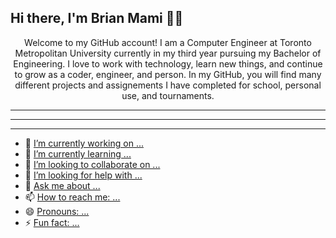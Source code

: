 ## Hi there, I'm Brian Mami 👋😁

<div align="center">
Welcome to my GitHub account! I am a Computer Engineer at Toronto Metropolitan University currently in my third year pursuing my Bachelor of Engineering. I love to work with technology, learn new things, and continue to grow as a coder, engineer, and person. In my GitHub, you will find many different projects and assignements I have completed for school, personal use, and tournaments.
</div>

***
---
<hr/>

- 🔭 <ins>I’m currently working on ...</ins>
- 🌱 <ins>I’m currently learning ...</ins>
- 👯 <ins>I’m looking to collaborate on ...</ins>
- 🤔 <ins>I’m looking for help with ...</ins>
- 💬 <ins>Ask me about ...</ins>
- 📫 <ins>How to reach me: ...</ins>
- 😄 <ins>Pronouns: ...</ins>
- ⚡ <ins>Fun fact: ...</ins>

